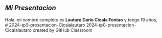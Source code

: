 ## *Mi Presentacion*
Hola, mi nombre completo es **Lautaro Dario Cicala Fontao** y tengo 19 años, # 2024-tp0-presentacion-Cicalalautaro
2024-tp0-presentacion-Cicalalautaro created by GitHub Classroom
